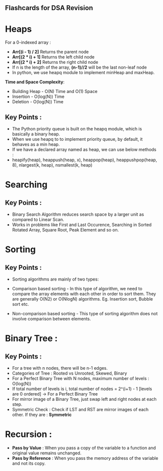 ## Flashcards for DSA Revision 

# Heaps

For a 0-indexed array : 

- **Arr[(i - 1) / 2]**	Returns the parent node
- **Arr[(2 * i) + 1]**	Returns the left child node
- **Arr[(2 * i) + 2]**	Returns the right child node
- If n is the length of the array, **(n-1)//2** will be the last non-leaf node
- In python, we use heapq module to implement minHeap and maxHeap.

**Time and Space Complexity**:
- Building Heap - O(N) Time and O(1) Space
- Insertion - O(log(N)) Time
- Deletion - O(log(N)) Time


## Key Points : 

- The Python priority queue is built on the heapq module, which is basically a binary heap.
- When we use heapq to to implement priority queue, by default, it behaves as a min heap.
- If we have a declared array named as heap, we can use below methods : 
- heapify(heap), heappush(heap, x), heappop(heap), heappushpop(heap, 8), nlargest(k, heap), nsmallest(k, heap)



# Searching 

## Key Points : 
- Binary Search Algorithm reduces search space by a larger unit as compared to Linear Scan.
- Works in problems like First and Last Occurence, Searching in Sorted Rotated Array, Square Root, Peak Element and so on.


# Sorting


## Key Points : 

* Sorting algorithms are mainly of two types:

* Comparison based sorting - In this type of algorithm, we need to compare the array elements with each other in order to sort them. They are generally O(N2) or O(NlogN) algorithms. Eg. Insertion sort, Bubble sort etc.  
* Non-comparison based sorting - This type of sorting algorithm does not involve comparison between elements.


# Binary Tree : 

## Key Points : 
- For a tree with n nodes, there will be n-1 edges.
- Categories of Tree : Rooted vs Unrooted, Skewed, Binary
- For a Perfect Binary Tree with N nodes, maximum number of levels : O(log(N))
- If total number of levels is i, total number of nodes = 2^(i+1) - 1 [levels are 0 ordered] -> For a Perfect Binary Tree
- For mirror image of a Binary Tree, just swap left and right nodes at each step.
- Symmetric Check : Check if LST and RST are mirror images of each other. If they are : **Symmetric**

# Recursion : 

- **Pass by Value** : When you pass a copy of the variable to a function and original value remains unchanged.
- **Pass by Reference** : When you pass the memory address of the variable and not its copy. 
